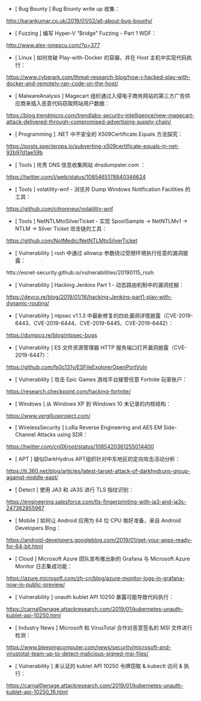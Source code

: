 * [ Bug Bounty ]  Bug Bounty write up 收集： 

http://karankumar.co.uk/2018/01/02/all-about-bug-bounty/



* [ Fuzzing ]  编写 Hyper-V “Bridge” Fuzzing - Part 1 WDF： 

http://www.alex-ionescu.com/?p=377



* [ Linux ]  如何攻破 Play-with-Docker 的容器，并在 Host 主机中实现代码执行：

https://www.cyberark.com/threat-research-blog/how-i-hacked-play-with-docker-and-remotely-ran-code-on-the-host/



* [ MalwareAnalysis ]  Magecart 组织通过入侵电子商务网站的第三方广告供应商来插入恶意代码窃取网站用户数据： 

https://blog.trendmicro.com/trendlabs-security-intelligence/new-magecart-attack-delivered-through-compromised-advertising-supply-chain/



* [ Programming ]  .NET 中不安全的 X509Certificate.Equals 方法探究： 

https://posts.specterops.io/subverting-x509certificate-equals-in-net-92b97d1ae59b



* [ Tools ]  优秀 DNS 信息收集网站 dnsdumpster.com ：

https://twitter.com/i/web/status/1085465178840346624



* [ Tools ]  volatility-wnf - 浏览并 Dump Windows Notification Facilities 的工具：

https://github.com/citronneur/volatility-wnf



* [ Tools ]  NetNTLMtoSilverTicket - 实现 SpoolSample -> NetNTLMv1 -> NTLM -> Silver Ticket 攻击链的工具： 

https://github.com/NotMedic/NetNTLMtoSilverTicket



* [ Vulnerability ]   rssh 中通过 allowcp 参数绕过受限环境执行任意的漏洞披露： 

htts://esnet-security.github.io/vulnerabilities/20190115_rssh



* [ Vulnerability ]  Hacking Jenkins Part 1 - 动态路由机制中的漏洞挖掘：

https://devco.re/blog/2019/01/16/hacking-Jenkins-part1-play-with-dynamic-routing/



* [ Vulnerability ]  ntpsec v1.1.3 中最新修复的四处漏洞详情披露（CVE-2019-6443、CVE-2019-6444、CVE-2019-6445、CVE-2019-6442）： 

https://dumpco.re/blog/ntpsec-bugs





* [ Vulnerability ]  ES 文件资源管理器 HTTP 服务端口打开漏洞披露（CVE-2019-6447）：

https://github.com/fs0c131y/ESFileExplorerOpenPortVuln



* [ Vulnerability ]  攻击 Epic Games 游戏平台接管任意 Fortnite 玩家账户：

https://research.checkpoint.com/hacking-fortnite/



* [ Windows ]  从 Windows XP 到 Windows 10 未记录的内核结构：

 https://www.vergiliusproject.com/



* [ WirelessSecurity ]  LoRa Reverse Engineering and AES EM Side-Channel Attacks using SDR： 

https://twitter.com/cn0Xroot/status/1085420361255014400



* [ APT ]  疑似DarkHydrus APT组织针对中东地区的定向攻击活动分析： 

https://ti.360.net/blog/articles/latest-target-attack-of-darkhydruns-group-against-middle-east/



* [ Detect ]  使用 JA3 和 JA3S 进行 TLS 指纹识别： 

https://engineering.salesforce.com/tls-fingerprinting-with-ja3-and-ja3s-247362855967



* [ Mobile ]  如何让 Android 应用为 64 位 CPU 做好准备，来自 Android Developers Blog： 

https://android-developers.googleblog.com/2019/01/get-your-apps-ready-for-64-bit.html



* [ Cloud ]  Microsoft Azure 团队宣布推出新的 Grafana 与 Microsoft Azure Monitor 日志集成功能： 

https://azure.microsoft.com/zh-cn/blog/azure-monitor-logs-in-grafana-now-in-public-preview/



* [ Vulnerability ]  unauth kublet API 10250 暴露可能导致代码执行： 

https://carnal0wnage.attackresearch.com/2019/01/kubernetes-unauth-kublet-api-10250.html



* [ Industry News ]  Microsoft 和 VirusTotal 合作对恶意签名的 MSI 文件进行检测： 

https://www.bleepingcomputer.com/news/security/microsoft-and-virustotal-team-up-to-detect-malicious-signed-msi-files/



* [ Vulnerability ]  未认证的 kublet API 10250 令牌窃取 & kubectl 访问 & 执行： 

https://carnal0wnage.attackresearch.com/2019/01/kubernetes-unauth-kublet-api-10250_16.html